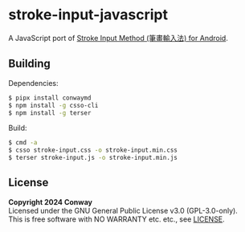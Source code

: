 # stroke-input-javascript

A JavaScript port of [Stroke Input Method (筆畫輸入法) for Android].


## Building

Dependencies:

```bash
$ pipx install conwaymd
$ npm install -g csso-cli
$ npm install -g terser
```

Build:

```bash
$ cmd -a
$ csso stroke-input.css -o stroke-input.min.css
$ terser stroke-input.js -o stroke-input.min.js
```


## License

**Copyright 2024 Conway** <br>
Licensed under the GNU General Public License v3.0 (GPL-3.0-only). <br>
This is free software with NO WARRANTY etc. etc., see [LICENSE]. <br>


[Stroke Input Method (筆畫輸入法) for Android]: https://github.com/stroke-input/stroke-input-android
[LICENSE]: LICENSE
